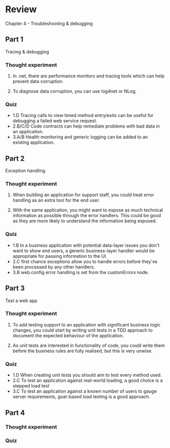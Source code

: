 ﻿# Review

Chapter 4 - Troubleshooting & debugging

## Part 1

Tracing & debugging

### Thought experiment

1. In .net, there are performance monitors and tracing tools which can help prevent data corruption.

2. To diagnose data corruption, you can use log4net or NLog.

### Quiz

* 1.D Tracing calls to view timed method entry/exits can be useful for debugging a failed web service request.
* 2.B/C/D Code contracts can help remediate problems with bad data in an application.
* 3.A/B Health monitoring and generic logging can be added to an existing application.


## Part 2

Exception handling

### Thought experiment

1. When building an application for support staff, you could treat error handling as an extra tool for the end user.

2. With the same application, you might want to expose as much technical information as possible through the error handlers. This could be good as they are more likely to understand the information being exposed.

### Quiz

* 1.B In a business application with potential data-layer issues you don't want to show end users, a generic business-layer handler would be appropriate for passing information to the UI.
* 2.C first chance exceptions allow you to handle errors before they've been processed by any other handlers.
* 3.B web.config error handling is set from the customErrors node.


## Part 3

Test a web app

### Thought experiment

1. To add testing support to an application with significant business logic changes, you could start by writing unit tests in a TDD approach to document the expected behaviour of the application.

2. As unit tests are interested in functionality of code, you could write them before the business rules are fully realised, but this is very unwise.

### Quiz

* 1.D When creating unit tests you should aim to test every method used.
* 2.C To test an application against real-world loading, a good choice is a stepped load test
* 3.C To test an application against a known number of users to gauge server requirements, goal-based load testing is a good approach.


## Part 4



### Thought experiment

### Quiz
